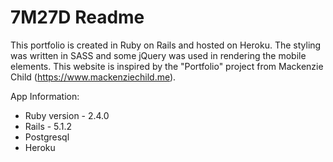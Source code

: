 # 7M27D Readme

This portfolio is created in Ruby on Rails and hosted on Heroku. The styling was written in SASS and some jQuery was used in rendering the mobile elements. This website is inspired by the "Portfolio" project from Mackenzie Child (https://www.mackenziechild.me).

App Information:

* Ruby version - 2.4.0
* Rails - 5.1.2
* Postgresql
* Heroku
